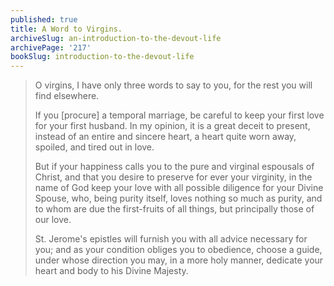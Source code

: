 ```yaml
---
published: true
title: A Word to Virgins.
archiveSlug: an-introduction-to-the-devout-life
archivePage: '217'
bookSlug: introduction-to-the-devout-life
---
```


> O virgins, I have only three words to say to you, for the rest you will find elsewhere.
>
> If you [procure] a temporal marriage, be careful to keep your first love for your first husband. In my opinion, it is a great deceit to present, instead of an entire and sincere heart, a heart quite worn away, spoiled, and tired out in love.
>
> But if your happiness calls you to the pure and virginal espousals of Christ, and that you desire to preserve for ever your virginity, in the name of God keep your love with all possible diligence for your Divine Spouse, who, being purity itself, loves nothing so much as purity, and to whom are due the first-fruits of all things, but principally those of our love.
>
> St. Jerome's epistles will furnish you with all advice necessary for you; and as your condition obliges you to obedience, choose a guide, under whose direction you may, in a more holy manner, dedicate your heart and body to his Divine Majesty.
